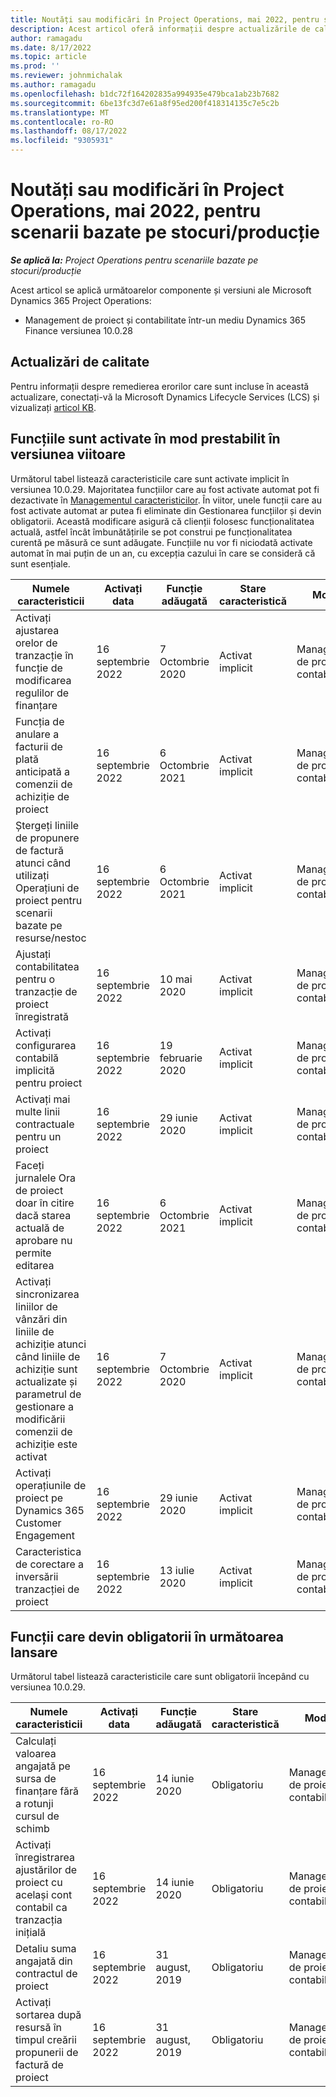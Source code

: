 ```yaml
---
title: Noutăți sau modificări în Project Operations, mai 2022, pentru scenarii bazate pe stocuri/producție
description: Acest articol oferă informații despre actualizările de calitate care sunt disponibile în versiunea Microsoft din iulie 2022 Dynamics 365 Project Operations pentru scenarii stocate/bazate pe producție.
author: ramagadu
ms.date: 8/17/2022
ms.topic: article
ms.prod: ''
ms.reviewer: johnmichalak
ms.author: ramagadu
ms.openlocfilehash: b1dc72f164202835a994935e479bca1ab23b7682
ms.sourcegitcommit: 6be13fc3d7e61a8f95ed200f418314135c7e5c2b
ms.translationtype: MT
ms.contentlocale: ro-RO
ms.lasthandoff: 08/17/2022
ms.locfileid: "9305931"
---
```

# <a name="whats-new-or-changed-in-project-operations-july-2022-for-stockedproduction-based-scenarios"></a>Noutăți sau modificări în Project Operations, mai 2022, pentru scenarii bazate pe stocuri/producție

_**Se aplică la:** Project Operations pentru scenariile bazate pe stocuri/producție_

Acest articol se aplică următoarelor componente și versiuni ale Microsoft Dynamics 365 Project Operations:

- Management de proiect și contabilitate într-un mediu Dynamics 365 Finance versiunea 10.0.28

## <a name="quality-updates"></a>Actualizări de calitate

Pentru informații despre remedierea erorilor care sunt incluse în această actualizare, conectați-vă la Microsoft Dynamics Lifecycle Services (LCS) și vizualizați [articol KB](https://fix.lcs.dynamics.com/Issue/Details?bugId=694438).

## <a name="features-turned-on-by-default-in-upcoming-release"></a>Funcțiile sunt activate în mod prestabilit în versiunea viitoare

Următorul tabel listează caracteristicile care sunt activate implicit în versiunea 10.0.29. Majoritatea funcțiilor care au fost activate automat pot fi dezactivate în [Managementul caracteristicilor](/dynamics365/fin-ops-core/fin-ops/get-started/feature-management/feature-management-overview). În viitor, unele funcții care au fost activate automat ar putea fi eliminate din Gestionarea funcțiilor și devin obligatorii. Această modificare asigură că clienții folosesc funcționalitatea actuală, astfel încât îmbunătățirile se pot construi pe funcționalitatea curentă pe măsură ce sunt adăugate. Funcțiile nu vor fi niciodată activate automat în mai puțin de un an, cu excepția cazului în care se consideră că sunt esențiale.

| Numele caracteristicii | Activați data | Funcție adăugată | Stare caracteristică | Modul |
| --- | --- | --- |--- |--- |
| Activați ajustarea orelor de tranzacție în funcție de modificarea regulilor de finanțare | 16 septembrie 2022 | 7 Octombrie 2020 | Activat implicit | Management de proiect și contabilitate |
| Funcția de anulare a facturii de plată anticipată a comenzii de achiziție de proiect | 16 septembrie 2022 | 6 Octombrie 2021 | Activat implicit | Management de proiect și contabilitate |
| Ștergeți liniile de propunere de factură atunci când utilizați Operațiuni de proiect pentru scenarii bazate pe resurse/nestoc | 16 septembrie 2022 | 6 Octombrie 2021 | Activat implicit | Management de proiect și contabilitate |
| Ajustați contabilitatea pentru o tranzacție de proiect înregistrată | 16 septembrie 2022 | 10 mai 2020 | Activat implicit | Management de proiect și contabilitate |
| Activați configurarea contabilă implicită pentru proiect | 16 septembrie 2022 | 19 februarie 2020 | Activat implicit | Management de proiect și contabilitate |
| Activați mai multe linii contractuale pentru un proiect | 16 septembrie 2022 | 29 iunie 2020 | Activat implicit | Management de proiect și contabilitate |
| Faceți jurnalele Ora de proiect doar în citire dacă starea actuală de aprobare nu permite editarea | 16 septembrie 2022 | 6 Octombrie 2021 | Activat implicit | Management de proiect și contabilitate |
| Activați sincronizarea liniilor de vânzări din liniile de achiziție atunci când liniile de achiziție sunt actualizate și parametrul de gestionare a modificării comenzii de achiziție este activat | 16 septembrie 2022 | 7 Octombrie 2020 | Activat implicit | Management de proiect și contabilitate |
| Activați operațiunile de proiect pe Dynamics 365 Customer Engagement | 16 septembrie 2022 | 29 iunie 2020 | Activat implicit | Management de proiect și contabilitate |
| Caracteristica de corectare a inversării tranzacției de proiect | 16 septembrie 2022 | 13 iulie 2020 | Activat implicit | Management de proiect și contabilitate |

## <a name="features-that-become-mandatory-in-the-upcoming-release"></a>Funcții care devin obligatorii în următoarea lansare

Următorul tabel listează caracteristicile care sunt obligatorii începând cu versiunea 10.0.29.

| Numele caracteristicii | Activați data | Funcție adăugată | Stare caracteristică | Modul |
| --- | --- | --- | --- | --- |
| Calculați valoarea angajată pe sursa de finanțare fără a rotunji cursul de schimb | 16 septembrie 2022 | 14 iunie 2020 | Obligatoriu | Management de proiect și contabilitate |
| Activați înregistrarea ajustărilor de proiect cu același cont contabil ca tranzacția inițială | 16 septembrie 2022 | 14 iunie 2020 | Obligatoriu | Management de proiect și contabilitate |
| Detaliu suma angajată din contractul de proiect | 16 septembrie 2022 | 31 august, 2019 | Obligatoriu | Management de proiect și contabilitate |
| Activați sortarea după resursă în timpul creării propunerii de factură de proiect | 16 septembrie 2022 | 31 august, 2019 | Obligatoriu | Management de proiect și contabilitate |
